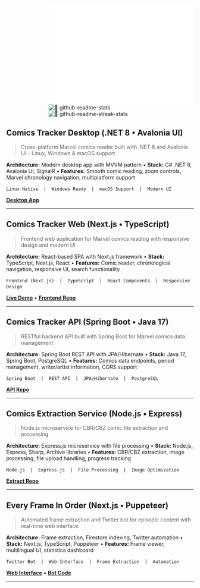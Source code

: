 [<img align="right" width="390" alt="🦇 isometric calendar" src="https://raw.githubusercontent.com/YanisHlali/YanisHlali/main/metrics.isocalendar.svg">](#)
[<img align="right" width="390" alt="🦇 github-readme-stats" src="https://github-readme-stats.vercel.app/api?username=YanisHlali&hide_border=true&show_icons=true&theme=tokyonight&bg_color=FF000000&text_color=777777">](#)
[<img align="right" width="390" alt="🦇 github-readme-streak-stats" src="https://streak-stats.demolab.com?user=YanisHlali&theme=tokyonight&hide_border=true&background=FF000000">](#)
<br clear="both" />

## Comics Tracker Desktop (.NET 8 • Avalonia UI)
> Cross-platform Marvel comics reader built with .NET 8 and Avalonia UI - Linux, Windows & macOS support

**Architecture:** Modern desktop app with MVVM pattern • **Stack:** C# .NET 8, Avalonia UI, SignalR • **Features:** Smooth comic reading, zoom controls, Marvel chronology navigation, multiplatform support
```
Linux Native  |  Windows Ready  |  macOS Support  |  Modern UI
```
[**Desktop App**](https://github.com/YanisHlali/comics-tracker-desktop)

---

## Comics Tracker Web (Next.js • TypeScript)
> Frontend web application for Marvel comics reading with responsive design and modern UI

**Architecture:** React-based SPA with Next.js framework • **Stack:** TypeScript, Next.js, React • **Features:** Comic reader, chronological navigation, responsive UI, search functionality
```
Frontend (Next.js)  |  TypeScript  |  React Components  |  Responsive Design
```
[**Live Demo**](https://comics-tracker.vercel.app) • [**Frontend Repo**](https://github.com/YanisHlali/comics-tracker)

---

## Comics Tracker API (Spring Boot • Java 17)
> RESTful backend API built with Spring Boot for Marvel comics data management

**Architecture:** Spring Boot REST API with JPA/Hibernate • **Stack:** Java 17, Spring Boot, PostgreSQL • **Features:** Comics data endpoints, period management, writer/artist information, CORS support
```
Spring Boot  |  REST API  |  JPA/Hibernate  |  PostgreSQL
```
[**API Repo**](https://github.com/YanisHlali/comics-tracker-api)

---

## Comics Extraction Service (Node.js • Express)
> Node.js microservice for CBR/CBZ comic file extraction and processing

**Architecture:** Express.js microservice with file processing • **Stack:** Node.js, Express, Sharp, Archive libraries • **Features:** CBR/CBZ extraction, image processing, file upload handling, progress tracking
```
Node.js  |  Express.js  |  File Processing  |  Image Optimization
```
[**Extract Repo**](https://github.com/YanisHlali/comics-tracker-extract)

---

## Every Frame In Order (Next.js • Puppeteer)
> Automated frame extraction and Twitter bot for episodic content with real-time web interface

**Architecture:** Frame extraction, Firestore indexing, Twitter automation • **Stack:** Next.js, TypeScript, Puppeteer • **Features:** Frame viewer, multilingual UI, statistics dashboard
```
Twitter Bot  |  Web Interface  |  Frame Extraction  |  Automation
```
[**Web Interface**](https://github.com/YanisHlali/every-frame-in-order) • [**Bot Code**](https://github.com/YanisHlali/frame)

---
